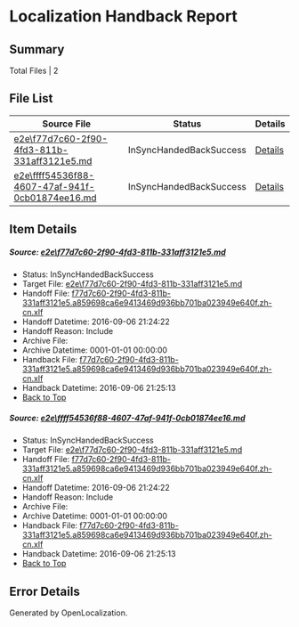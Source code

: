 # <a name='report-top'></a> Localization Handback Report

## Summary
 Total Files | 2

## File List
 Source File | Status | Details 
 ----------- | ------ | ------- 
 [e2e\f77d7c60-2f90-4fd3-811b-331aff3121e5.md](https://github.com/OpenLocalizationTestOrg/ol-test0/blob/52b5714e62c582bc37b818edcd0922e1d4469021/e2e/f77d7c60-2f90-4fd3-811b-331aff3121e5.md) | InSyncHandedBackSuccess | [Details](#9b82e965e16be83e5296fefe60b4f1ce2c6d86801)
 [e2e\ffff54536f88-4607-47af-941f-0cb01874ee16.md](https://github.com/OpenLocalizationTestOrg/ol-test0/blob/52b5714e62c582bc37b818edcd0922e1d4469021/e2e/ffff54536f88-4607-47af-941f-0cb01874ee16.md) | InSyncHandedBackSuccess | [Details](#9b82e965e16be83e5296fefe60b4f1ce2c6d86802)

## Item Details
##### <a name='9b82e965e16be83e5296fefe60b4f1ce2c6d86801'></a> Source: [e2e\f77d7c60-2f90-4fd3-811b-331aff3121e5.md](https://github.com/OpenLocalizationTestOrg/ol-test0/blob/52b5714e62c582bc37b818edcd0922e1d4469021/e2e/f77d7c60-2f90-4fd3-811b-331aff3121e5.md)
* Status: InSyncHandedBackSuccess
* Target File: [e2e\f77d7c60-2f90-4fd3-811b-331aff3121e5.md](https://github.com/OpenLocalizationTestOrg/ol-test0-zhcn/blob/ad1c6a259bd4219f8d6bc6601f4d26cdb9ab2b8c/e2e/f77d7c60-2f90-4fd3-811b-331aff3121e5.md)
* Handoff File: [f77d7c60-2f90-4fd3-811b-331aff3121e5.a859698ca6e9413469d936bb701ba023949e640f.zh-cn.xlf](https://github.com/OpenLocalizationTestOrg/ol-test0-handoff/blob/f51d159b87670aadcee1a706ba5de5ddbbdb8a57/ol-handoff/OpenLocalizationTestOrg/ol-test0-zhcn/ci/ht/f77d7c60-2f90-4fd3-811b-331aff3121e5.a859698ca6e9413469d936bb701ba023949e640f.zh-cn.xlf)
* Handoff Datetime: 2016-09-06 21:24:22
* Handoff Reason: Include
* Archive File: 
* Archive Datetime: 0001-01-01 00:00:00
* Handback File: [f77d7c60-2f90-4fd3-811b-331aff3121e5.a859698ca6e9413469d936bb701ba023949e640f.zh-cn.xlf](https://github.com/OpenLocalizationTestOrg/ol-test0-handback/blob/cd7a18071c9d3f7bd22c043ea4488bde007c753b/ol-handback/OpenLocalizationTestOrg/ol-test0-zhcn/ci/ht/f77d7c60-2f90-4fd3-811b-331aff3121e5.a859698ca6e9413469d936bb701ba023949e640f.zh-cn.xlf)
* Handback Datetime: 2016-09-06 21:25:13
* [Back to Top](#report-top)

##### <a name='9b82e965e16be83e5296fefe60b4f1ce2c6d86802'></a> Source: [e2e\ffff54536f88-4607-47af-941f-0cb01874ee16.md](https://github.com/OpenLocalizationTestOrg/ol-test0/blob/52b5714e62c582bc37b818edcd0922e1d4469021/e2e/ffff54536f88-4607-47af-941f-0cb01874ee16.md)
* Status: InSyncHandedBackSuccess
* Target File: [e2e\f77d7c60-2f90-4fd3-811b-331aff3121e5.md](https://github.com/OpenLocalizationTestOrg/ol-test0-zhcn/blob/ad1c6a259bd4219f8d6bc6601f4d26cdb9ab2b8c/e2e/f77d7c60-2f90-4fd3-811b-331aff3121e5.md)
* Handoff File: [f77d7c60-2f90-4fd3-811b-331aff3121e5.a859698ca6e9413469d936bb701ba023949e640f.zh-cn.xlf](https://github.com/OpenLocalizationTestOrg/ol-test0-handoff/blob/f51d159b87670aadcee1a706ba5de5ddbbdb8a57/ol-handoff/OpenLocalizationTestOrg/ol-test0-zhcn/ci/ht/f77d7c60-2f90-4fd3-811b-331aff3121e5.a859698ca6e9413469d936bb701ba023949e640f.zh-cn.xlf)
* Handoff Datetime: 2016-09-06 21:24:22
* Handoff Reason: Include
* Archive File: 
* Archive Datetime: 0001-01-01 00:00:00
* Handback File: [f77d7c60-2f90-4fd3-811b-331aff3121e5.a859698ca6e9413469d936bb701ba023949e640f.zh-cn.xlf](https://github.com/OpenLocalizationTestOrg/ol-test0-handback/blob/cd7a18071c9d3f7bd22c043ea4488bde007c753b/ol-handback/OpenLocalizationTestOrg/ol-test0-zhcn/ci/ht/f77d7c60-2f90-4fd3-811b-331aff3121e5.a859698ca6e9413469d936bb701ba023949e640f.zh-cn.xlf)
* Handback Datetime: 2016-09-06 21:25:13
* [Back to Top](#report-top)


## Error Details

Generated by OpenLocalization.

